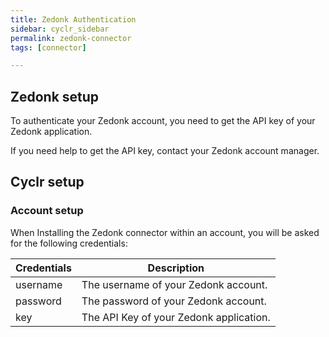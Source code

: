 ```yaml
---
title: Zedonk Authentication
sidebar: cyclr_sidebar
permalink: zedonk-connector
tags: [connector]

---
```


## Zedonk setup

To authenticate your Zedonk account, you need to get the API key of your Zedonk application.

If you need help to get the API key, contact your Zedonk account manager.

## Cyclr setup

### Account setup

When Installing the Zedonk connector within an account, you will be asked for the following credentials:

| Credentials | Description                             |
| ----------- | --------------------------------------- |
| username    | The username of your Zedonk account.    |
| password    | The password of your Zedonk account.    |
| key         | The API Key of your Zedonk application. |
